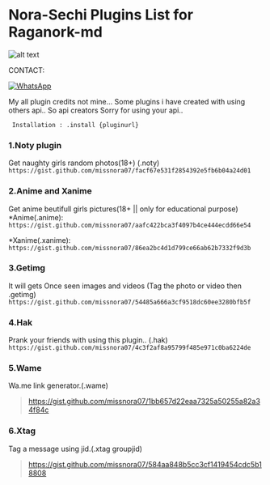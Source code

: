 # Nora-Sechi Plugins List for Raganork-md
![alt text](https://encrypted-tbn0.gstatic.com/images?q=tbn:ANd9GcQ3YUxlP0tXVD4Ljz9zgnje-PJ9NzI4o40O7A&usqp=CAU)

CONTACT:

[![WhatsApp](https://img.shields.io/badge/-WhatsApp-4CA143?style=flat&logo=WhatsApp&logoColor=white)](https://wa.me/19479004376?text=*_FromGithub🌿_*)


My all plugin credits not mine...
Some plugins i have created with using others api.. 
So api creators Sorry for using your api.. 

``` Installation : .install {pluginurl}```

<!-- PLUGIN LIST-->
### 1.Noty plugin
Get naughty girls random photos(18+)
(.noty)<br>
```https://gist.github.com/missnora07/facf67e531f2854392e5fb6b04a24d01```
### 2.Anime and Xanime
Get anime beutifull girls pictures(18+ || only for educational purpose)
*Anime(.anime):<br>
```https://gist.github.com/missnora07/aafc422bca3f4097b4ce444ecdd66e54```
<br>

*Xanime(.xanime):<br>
```https://gist.github.com/missnora07/86ea2bc4d1d799ce66ab62b7332f9d3b```
### 3.Getimg
It will gets Once seen images and videos
(Tag the photo or video then .getimg)<br>
```https://gist.github.com/missnora07/54485a666a3cf9518dc60ee3280bfb5f```
### 4.Hak
Prank your friends with using this plugin.. 
(.hak)<br>
```https://gist.github.com/missnora07/4c3f2af8a95799f485e971c0ba6224de```
### 5.Wame
Wa.me link generator.(.wame)<br>
>https://gist.github.com/missnora07/1bb657d22eaa7325a50255a82a34f84c<br>

### 6.Xtag
Tag a message using jid.(.xtag groupjid)
>https://gist.github.com/missnora07/584aa848b5cc3cf1419454cdc5b18808
